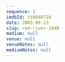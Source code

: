 ```yaml
---
sequence: 1
imdbId: tt0040724
date: 2003-09-23
slug: red-river-1948
medium: null
venue: null
venueNotes: null
mediumNotes: null
---
```


